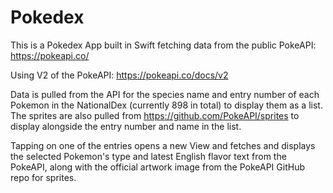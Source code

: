 # Pokedex

This is a Pokedex App built in Swift fetching data from the public PokeAPI: https://pokeapi.co/

Using V2 of the PokeAPI: https://pokeapi.co/docs/v2

Data is pulled from the API for the species name and entry number of each Pokemon in the NationalDex (currently 898 in total) to display them as a list.
The sprites are also pulled from https://github.com/PokeAPI/sprites to display alongside the entry number and name in the list.

Tapping on one of the entries opens a new View and fetches and displays the selected Pokemon's type and latest English flavor text from the PokeAPI,
along with the official artwork image from the PokeAPI GitHub repo for sprites.
